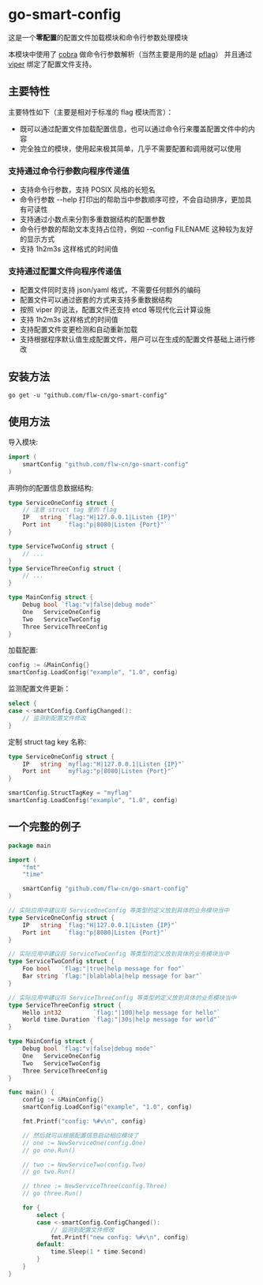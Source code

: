 # go-smart-config

这是一个**零配置**的配置文件加载模块和命令行参数处理模块

本模块中使用了 [cobra][] 做命令行参数解析（当然主要是用的是 [pflag][]）
并且通过 [viper][] 绑定了配置文件支持。

## 主要特性

主要特性如下（主要是相对于标准的 flag 模块而言）：

* 既可以通过配置文件加载配置信息，也可以通过命令行来覆盖配置文件中的内容
* 完全独立的模块，使用起来极其简单，几乎不需要配置和调用就可以使用

### 支持通过命令行参数向程序传递值

* 支持命令行参数，支持 POSIX 风格的长短名
* 命令行参数 --help 打印出的帮助当中参数顺序可控，不会自动排序，更加具有可读性
* 支持通过小数点来分割多重数据结构的配置参数
* 命令行参数的帮助文本支持占位符，例如 --config FILENAME 这种较为友好的显示方式
* 支持 1h2m3s 这样格式的时间值

### 支持通过配置文件向程序传递值

* 配置文件同时支持 json/yaml 格式，不需要任何额外的编码
* 配置文件可以通过嵌套的方式来支持多重数据结构
* 按照 viper 的说法，配置文件还支持 etcd 等现代化云计算设施
* 支持 1h2m3s 这样格式的时间值
* 支持配置文件变更检测和自动重新加载
* 支持根据程序默认值生成配置文件，用户可以在生成的配置文件基础上进行修改

## 安装方法

```shell
go get -u "github.com/flw-cn/go-smart-config"
```

## 使用方法

导入模块:

```go
import (
    smartConfig "github.com/flw-cn/go-smart-config"
)
```

声明你的配置信息数据结构:

```go
type ServiceOneConfig struct {
    // 注意 struct tag 里的 flag
    IP   string `flag:"H|127.0.0.1|Listen {IP}"`
    Port int    `flag:"p|8080|Listen {Port}"`
}

type ServiceTwoConfig struct {
    // ...
}
type ServiceThreeConfig struct {
    // ...
}

type MainConfig struct {
    Debug bool `flag:"v|false|debug mode"`
    One   ServiceOneConfig
    Two   ServiceTwoConfig
    Three ServiceThreeConfig
}
```

加载配置:

```go
config := &MainConfig{}
smartConfig.LoadConfig("example", "1.0", config)
```

监测配置文件更新：

```go
select {
case <-smartConfig.ConfigChanged():
    // 监测到配置文件修改
}

```

定制 struct tag key 名称:

```go
type ServiceOneConfig struct {
    IP   string `myflag:"H|127.0.0.1|Listen {IP}"`
    Port int    `myflag:"p|8080|Listen {Port}"`
}

smartConfig.StructTagKey = "myflag"
smartConfig.LoadConfig("example", "1.0", config)
```

## 一个完整的例子

```go
package main

import (
    "fmt"
    "time"

    smartConfig "github.com/flw-cn/go-smart-config"
)

// 实际应用中建议将 ServiceOneConfig 等类型的定义放到具体的业务模块当中
type ServiceOneConfig struct {
    IP   string `flag:"H|127.0.0.1|Listen {IP}"`
    Port int    `flag:"p|8080|Listen {Port}"`
}

// 实际应用中建议将 ServiceTwoConfig 等类型的定义放到具体的业务模块当中
type ServiceTwoConfig struct {
    Foo bool   `flag:"|true|help message for foo"`
    Bar string `flag:"|blablabla|help message for bar"`
}

// 实际应用中建议将 ServiceThreeConfig 等类型的定义放到具体的业务模块当中
type ServiceThreeConfig struct {
    Hello int32         `flag:"|100|help message for hello"`
    World time.Duration `flag:"|30s|help message for world"`
}

type MainConfig struct {
    Debug bool `flag:"v|false|debug mode"`
    One   ServiceOneConfig
    Two   ServiceTwoConfig
    Three ServiceThreeConfig
}

func main() {
    config := &MainConfig{}
    smartConfig.LoadConfig("example", "1.0", config)

    fmt.Printf("config: %#v\n", config)

    // 然后就可以根据配置信息启动相应模块了
    // one := NewServiceOne(config.One)
    // go one.Run()

    // two := NewServiceTwo(config.Two)
    // go two.Run()

    // three := NewServiceThree(config.Three)
    // go three.Run()

    for {
        select {
        case <-smartConfig.ConfigChanged():
            // 监测到配置文件修改
            fmt.Printf("new config: %#v\n", config)
        default:
            time.Sleep(1 * time.Second)
        }
    }
}
```

[cobra]: https://github.com/spf13/cobra
[pflag]: https://github.com/spf13/pflag
[viper]: https://github.com/spf13/viper
